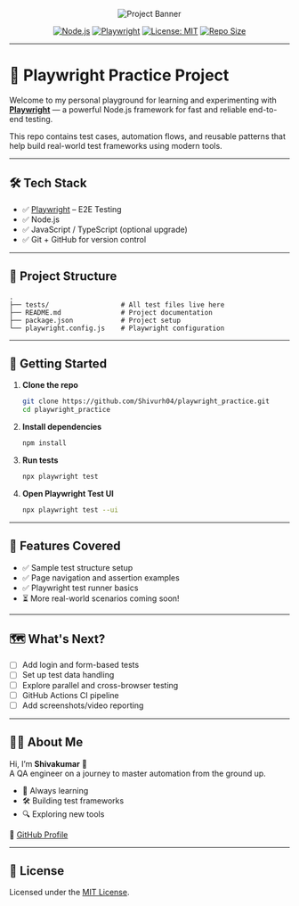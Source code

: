 <p align="center">
  <img src="https://placehold.co/800x200?text=Playwright+Practice+Project+by+Shivakumar" alt="Project Banner" />
</p>

<p align="center">
  <a href="https://nodejs.org/"><img alt="Node.js" src="https://img.shields.io/badge/Node.js-16.x-brightgreen?logo=node.js"></a>
  <a href="https://playwright.dev/"><img alt="Playwright" src="https://img.shields.io/badge/Playwright-Test_Framework-orange?logo=playwright"></a>
  <a href="https://github.com/Shivurh04/playwright_practice/blob/main/LICENSE"><img alt="License: MIT" src="https://img.shields.io/badge/license-MIT-blue.svg" /></a>
  <a href="https://github.com/Shivurh04/playwright_practice"><img alt="Repo Size" src="https://img.shields.io/github/repo-size/Shivurh04/playwright_practice?style=flat-square"></a>
</p>

---

# 🎯 Playwright Practice Project

Welcome to my personal playground for learning and experimenting with **[Playwright](https://playwright.dev/)** — a powerful Node.js framework for fast and reliable end-to-end testing.

This repo contains test cases, automation flows, and reusable patterns that help build real-world test frameworks using modern tools.

---

## 🛠️ Tech Stack

- ✅ [Playwright](https://playwright.dev/) – E2E Testing
- ✅ Node.js
- ✅ JavaScript / TypeScript (optional upgrade)
- ✅ Git + GitHub for version control

---

## 📁 Project Structure

```
.
├── tests/                  # All test files live here
├── README.md               # Project documentation
├── package.json            # Project setup
└── playwright.config.js    # Playwright configuration
```

---

## 🚀 Getting Started

1. **Clone the repo**
   ```bash
   git clone https://github.com/Shivurh04/playwright_practice.git
   cd playwright_practice
   ```

2. **Install dependencies**
   ```bash
   npm install
   ```

3. **Run tests**
   ```bash
   npx playwright test
   ```

4. **Open Playwright Test UI**
   ```bash
   npx playwright test --ui
   ```

---

## 🧪 Features Covered

- ✅ Sample test structure setup
- ✅ Page navigation and assertion examples
- ✅ Playwright test runner basics
- ⏳ More real-world scenarios coming soon!

---

## 🗺️ What's Next?

- [ ] Add login and form-based tests
- [ ] Set up test data handling
- [ ] Explore parallel and cross-browser testing
- [ ] GitHub Actions CI pipeline
- [ ] Add screenshots/video reporting

---

## 🙋‍♂️ About Me

Hi, I’m **Shivakumar** 👋  
A QA engineer on a journey to master automation from the ground up.

- 🧠 Always learning  
- 🛠️ Building test frameworks  
- 🔍 Exploring new tools  

🔗 [GitHub Profile](https://github.com/Shivurh04)

---

## 📄 License

Licensed under the [MIT License](LICENSE).
